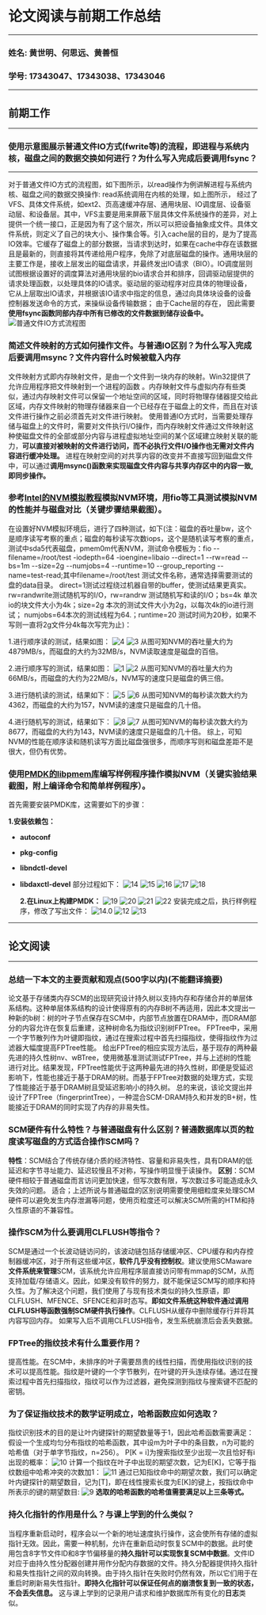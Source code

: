 # **论文阅读与前期工作总结**

* * *

### **姓名:** 黄世明、何思远、黄善恒

### **学号:** 17343047、17343038、17343046

* * *

## **前期工作**

* * *

### **使用示意图展示普通文件IO方式(fwrite等)的流程，即进程与系统内核，磁盘之间的数据交换如何进行？为什么写入完成后要调用fsync？**

* * *

对于普通文件IO方式的流程图，如下图所示，以read操作为例讲解进程与系统内核、磁盘之间的数据交换操作:
read系统调用在内核的处理，如上图所示， 经过了VFS、具体文件系统，如ext2、页高速缓冲存层、通用块层、IO调度层、设备驱动层、和设备层。其中，VFS主要是用来屏蔽下层具体文件系统操作的差异，对上提供一个统一接口，正是因为有了这个层次，所以可以把设备抽象成文件。具体文件系统，则定义了自己的块大小、操作集合等。引入cache层的目的，是为了提高IO效率。它缓存了磁盘上的部分数据，当请求到达时，如果在cache中存在该数据且是最新的，则直接将其传递给用户程序，免除了对底层磁盘的操作。通用块层的主要工作是，接收上层发出的磁盘请求，并最终发出IO请求（BIO）。IO调度层则试图根据设置好的调度算法对通用块层的bio请求合并和排序，回调驱动层提供的请求处理函数，以处理具体的IO请求。驱动层的驱动程序对应具体的物理设备，它从上层取出IO请求，并根据该IO请求中指定的信息，通过向具体块设备的设备控制器发送命令的方式，来操纵设备传输数据；
由于Cache层的存在， 因此需要**使用fsync函数同部内存中所有已修改的文件数据到储存设备中。**
![普通文件IO方式流程图](http://hi.csdn.net/attachment/201110/26/0_1319646288K9Bx.gif)

### **简述文件映射的方式如何操作文件。与普通IO区别？为什么写入完成后要调用msync？文件内容什么时候被载入内存**

文件映射方式即内存映射文件，是由一个文件到一块内存的映射。Win32提供了允许应用程序把文件映射到一个进程的函数 。内存映射文件与虚拟内存有些类似，通过内存映射文件可以保留一个地址空间的区域，同时将物理存储器提交给此区域，内存文件映射的物理存储器来自一个已经存在于磁盘上的文件，而且在对该文件进行操作之前必须首先对文件进行映射。
使用普通IO方式时，当需要处理存储与磁盘上的文件时，需要对文件执行I/O操作，而内存映射文件通过文件映射这种使磁盘文件的全部或部分内容与进程虚拟地址空间的某个区域建立映射关联的能力，**可以直接对被映射的文件进行访问，而不必执行文件I/O操作也无需对文件内容进行缓冲处理。** 
进程在映射空间的对共享内容的改变并不直接写回到磁盘文件中，可以通过**调用msync()函数来实现磁盘文件内容与共享内存区中的内容一致,即同步操作。**

### **参考[Intel的NVM模拟教程](https://software.intel.com/zh-cn/articles/how-to-emulate-persistent-memory-on-an-intel-architecture-server)模拟NVM环境，用fio等工具测试模拟NVM的性能并与磁盘对比（关键步骤结果截图）。**

在设置好NVM模拟环境后，进行了四种测试，如下(注：磁盘的吞吐量bw，这个是顺序读写考察的重点；磁盘的每秒读写次数iops，这个是随机读写考察的重点，测试中sda5代表磁盘，pmem0m代表NVM，测试命令模板为：fio --filename=/root/test -iodepth=64 -ioengine=libaio --direct=1 --rw=read --bs=1m --size=2g --numjobs=4 --runtime=10 --group_reporting --name=test-read;其中filename=/root/test 测试文件名称，通常选择需要测试的盘的data目录。 direct=1测试过程绕过机器自带的buffer，使测试结果更真实。 rw=randwrite测试随机写的I/O，rw=randrw 测试随机写和读的I/O；bs=4k 单次io的块文件大小为4k；size=2g 本次的测试文件大小为2g，以每次4k的io进行测试； numjobs=64本次的测试线程为64.；runtime=20 测试时间为20秒，如果不写则一直将2g文件分4k每次写完为止)：

1.进行顺序读的测试，结果如图：
![4](./assert/4.png)
![3](./assert/3.png)
从图可知NVM的吞吐量大约为4879MB/s，而磁盘的大约为32MB/s，NVM读取速度是磁盘的百倍。

2.进行顺序写的测试，结果如图：
![1](./assert/1.png)
![2](./assert/2.png)
从图可知NVM的吞吐量大约为66MB/s，而磁盘的大约为22MB/s，NVM写的速度只是磁盘的俩三倍。

3.进行随机读的测试，结果如下：
![5](./assert/5.png)
![6](./assert/6.png)
从图可知NVM的每秒读次数大约为4362，而磁盘的大约为157，NVM读的速度只是磁盘的几十倍。

4.进行随机写的测试，结果如下：
![8](./assert/8.png)
![7](./assert/7.png)
从图可知NVM的每秒读次数大约为8677，而磁盘的大约为143，NVM读的速度只是磁盘的几十倍。
综上，可知NVM的性能在顺序读和随机读写方面比磁盘强很多，而顺序写则和磁盘差距不是很大，但仍有优势。

### **使用[PMDK的libpmem库](http://pmem.io/pmdk/libpmem/)编写样例程序操作模拟NVM（关键实验结果截图，附上编译命令和简单样例程序）。**

首先需要安装PMDK库，这需要如下的步骤：

**1.安装依赖包：**

- **autoconf**
- **pkg-config**
- **libndctl-devel** 
- **libdaxctl-devel**
  部分过程如下：
  ![14](./assert/14.png)
  ![15](./assert/15.png)
  ![16](./assert/16.png)
  ![17](./assert/17.png)
  ![18](./assert/18.png)
  
  **2.在Linux上构建PMDK：**
  ![19](./assert/19.png)
  ![20](./assert/20.png)
  ![21](./assert/21.png)
  ![22](./assert/22.png)
  安装完成之后，执行样例程序，修改了写出文件：
  ![14.0](./assert/14.0.png)
  ![12](./assert/12.png)
  ![13](./assert/13.png)

* * *

## **论文阅读**

* * *

### **总结一下本文的主要贡献和观点(500字以内)(不能翻译摘要)**

论文基于存储类内存SCM的出现研究设计持久树以支持内存和存储合并的单层体系结构。这种单层体系结构的设计使得原有的内存B树不再适用，因此本文提出一种新的b树：树的叶子节点保存在SCM中，内部节点放置在DRAM中，而DRAM部分的内容允许在恢复后重建，这种树命名为指纹识别树FPTree。
FPTree中，采用一个字节散列作为叶键即指纹，通过在搜索过程中首先扫描指纹，使得指纹作为过滤器大幅度提高FPTree性能。
给出FPTree的相应实现方法后，基于现存的两种最先进的持久性树nv、wBTree，使用微基准测试测试FPTree，并与上述树的性能进行对比。结果发现，FPTree性能优于这两种最先进的持久性树，即便是受延迟影响下，性能也接近于基于DRAM的树。而基于FPTree对数据的处理方式，实现了性能接近于基于DRAM树且受延迟影响小的持久树。
总的来说，该论文提出并设计了FPTree（fingerprintTree），一种混合SCM-DRAM持久和并发的B+树，性能接近于DRAM的同时实现了内存的非易失性。

### **SCM硬件有什么特性？与普通磁盘有什么区别？普通数据库以页的粒度读写磁盘的方式适合操作SCM吗？**

**特性**：SCM结合了传统存储介质的经济特性、容量和非易失性，具有DRAM的低延迟和字节寻址能力、延迟较慢且不对称，写操作明显慢于读操作。
**区别**：SCM硬件相较于普通磁盘而言访问更加快速，但写次数有限，写次数过多可能造成永久失效的问题。
适合；上述所说与普通磁盘的区别说明需要使用细粒度来处理SCM硬件可以避免发生内存泄漏等问题，使用页粒度还可以解决SCM所需的HTM和持久性原语的不兼容性。

### **操作SCM为什么要调用CLFLUSH等指令？**

SCM是通过一个长波动链访问的，该波动链包括存储缓冲区、CPU缓存和内存控制器缓冲区，对于所有这些缓冲区，**软件几乎没有控制权**。建议使用SCMaware**文件系统来管理**SCM，该系统允许应用程序层直接访问带有mmap的SCM，从而支持加载/存储语义。因此，如果没有软件的努力，就不能保证SCM写的顺序和持久性。为了解决这个问题，我们使用了与现有技术类似的持久性原语，即CLFLUSH、MFENCE、SFENCE和非时态写。**即如文件系统这种软件通过调用CLFLUSH等函数强制SCM硬件执行操作**。CLFLUSH从缓存中删除缓存行并将其内容写回内存。 如果写入后不调用CLFLUSH指令，发生系统崩溃后会丢失数据。

### **FPTree的指纹技术有什么重要作用？**

提高性能。在SCM中，未排序的叶子需要昂贵的线性扫描，而使用指纹识别的技术可以提高性能。指纹是叶键的一个字节散列，在叶键的开头连续存储。通过在搜索过程中首先扫描指纹，指纹可以作为过滤器，避免探测到指纹与搜索键不匹配的密钥。

### **为了保证指纹技术的数学证明成立，哈希函数应如何选取？**

指纹识别技术的目的是让叶内键探针的期望数量等于1，因此哈希函数需要满足：
假设一个生成均匀分布指纹的哈希函数，其中设m为叶子中的条目数，n为可能的哈希值（对于单字节指纹，n=256）。
P[K = i]为搜索指纹至少出现一次且恰好有i出现的概率：
![10](./assert/10.png)
计算一个指纹在叶子中出现的期望次数，记为E[K]，它等于指纹数组中哈希冲突的次数加1：
![11](./assert/11.png)
通过已知指纹命中的期望次数，我们可以确定叶内键探针的期望数目，记为[T]，即在线性搜索长度为E[K]的键上，按指纹命中所表示的键的期望数目:
![9](./assert/9.png)
**选取的哈希函数的哈希值需要满足以上三条等式。**

### **持久化指针的作用是什么？与课上学到的什么类似？**

当程序重新启动时，程序会以一个新的地址速度执行操作，这会使所有存储的虚拟指针无效。因此，需要一种机制，允许在重新启动时恢复SCM中的数据。此时使用包含8字节文件ID和8字节偏移量的**持久指针可以实现恢复SCM中数据**。文件ID对应于由持久性分配器创建并用作分配内存数据的文件。持久分配器提供持久指针和易失性指针之间的双向转换。由于持久指针在失败时仍然有效，所以它们用于在重启时刷新易失性指针。**即持久化指针可以保证任何点的崩溃恢复到一致的状态，不会丢失信息。** 这与课上学到的记录用户请求和维护数据库所有变化的**日志**类似。
